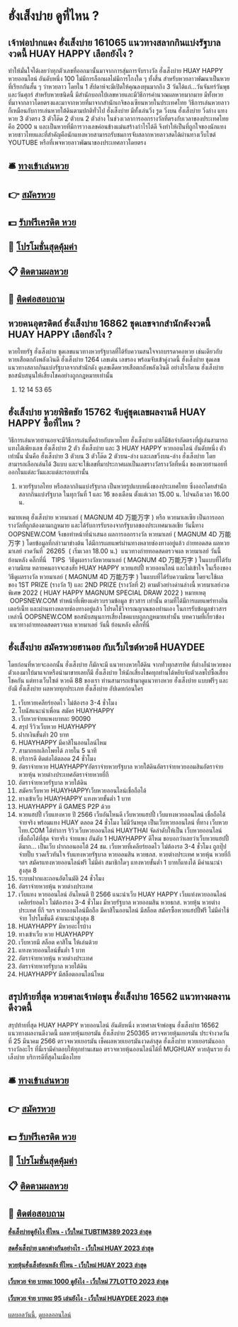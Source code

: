 # ฮั่งเส็งบ่าย ดูที่ไหน ?
## เจ้าพ่อปากแดง ฮั่งเส็งบ่าย 161065 แนวทางสลากกินแบ่งรัฐบาลงวดนี้ HUAY HAPPY เลือกยังไง ?
ทำให้มั่นใจได้เลยว่าทุกตัวเลขที่ออกมานั้นมาจากการสุ่มการจับรางวัล ฮั่งเส็งบ่าย HUAY HAPPY หวยออนไลน์ อันดับหนึ่ง 100 ไม่มีการล็อกผลไม่มีการโกงใด ๆ ทั้งสิ้น
สำหรับหวยลาวพัฒนาเป็นหวยที่เรียกกันสั้น ๆ ว่าหวยลาว โดยใน 1 สัปดาห์จะมีเปิดให้คุณลงทุนมากถึง 3 วันได้แก่…วันจันทร์วันพุธและวันศุกร์
สำหรับหวยชนิดนี้ มีสำนักบอกใบ้เลขหวยและมีวิธีการคำนวณผลหวยมากมาย มีทั้งหวยที่มาจากลาวโดยตรงและมาจากหวยที่มาจากสำนักเกจิของเซียนหวยในประเทศไทย วิธีการเล่นหวยลาวก็เหมือนกับการเล่นหวยใต้ดินตามปกติทั่วไป ฮั่งเส็งบ่าย มีทั้งเล่นวิ่ง รูด วิ่งบน ฮั่งเส็งบ่าย วิ่งล่าง แทงหวย 3 ตัวตรง 3 ตัวโต๊ด 2 ตัวบน 2 ตัวล่าง
ในช่วงเวลาการออกรางวัลที่ตรงกับเวลาของประเทศไทย คือ 2000 น และเป็นหวยที่มีการวางเลขค่อนข้างแม่นสร้างกำไรได้ดี จึงทำให้เป็นที่ถูกใจของนักแทงหวยชาวไทยและที่สำคัญคือนักแทงหวยสามารถรับชมการจับสลากหวยลาวสดได้ผ่านทางเว็บไซต์ YOUTUBE หรือที่เพจหวยลาวพัฒนาของประเทศลาวโดยตรง

## 🛎 [ทางเข้าเล่นหวย](https://bit.ly/3BG5bNw)
## 👉 [สมัครหวย](https://bit.ly/3BG5bNw)
## 💵 [รับฟรีเครดิต หวย](https://bit.ly/3C3mvgS)
## 👑 [โปรโมชั่นสุดคุ้มค่า](https://bit.ly/3C3mvgS)
## 📋 [ติดตามผลหวย](https://bit.ly/3C3mvgS)
## 📱 [ติดต่อสอบถาม](https://bit.ly/3C3mvgS)

## หวยคนอุตรดิตถ์ ฮั่งเส็งบ่าย 16862 ชุดเลขจากสำนักดังงวดนี้ HUAY HAPPY เลือกยังไง ?
หวยไทยรัฐ ฮั่งเส็งบ่าย ชุดเลขแนวทางหวยรัฐบาลที่ได้รับความสนใจจากบรรดาคอหวย เช่นเดียวกับ หวยเสือตกถังพลังเงินดี ฮั่งเส็งบ่าย 1264 เลขเด่น เลขรอง พร้อมจับเข้าคู่งวดนี้ ฮั่งเส็งบ่าย ชุดเลขแนวทางสลากกินแบ่งรัฐบาลจากสำนักดัง ดูเลขเด็ดหวยเสือตกถังพลังเงินดี อย่างไรก็ตาม ฮั่งเส็งบ่าย ขอสนับสนุนให้เสี่ยงโชคอย่างถูกกฎหมายเท่านั้น
1. 12 14 53 65

## ฮั่งเส็งบ่าย หวยพิชิตชัย 15762 จับคู่ชุดเลขผลงานดี HUAY HAPPY ซื้อที่ไหน ?
วิธีการเล่นหวยฮานอยจะมีวิธีการเล่นที่คล้ายกับหวยไทย ฮั่งเส็งบ่าย แต่ก็มีข้อจำกัดตรงที่ผู้เล่นสามารถแทงได้เพียงเลข ฮั่งเส็งบ่าย 2 ตัว ฮั่งเส็งบ่าย และ 3 HUAY HAPPY หวยออนไลน์ อันดับหนึ่ง ตัวเท่านั้น นั่นคือ ฮั่งเส็งบ่าย 3 ตัวบน 3 ตัวโต๊ด 2 ตัวบน-ล่าง และเลขวิ่งบน-ล่าง ฮั่งเส็งบ่าย โดยสามารถเลือกเล่นได้ 3แบบ และจะใช้เลขที่มาประกาศผลเป็นเลขรางวัลรางวัลที่หนึ่ง ของหวยฮานอยที่ออกในแต่ละวันและแต่ละรอบเท่านั้น
1. หวยรัฐบาลไทย หรือสลากกินแบ่งรัฐบาล เป็นหวยรูปแบบหนึ่งของประเทศไทย ซึ่งออกโดยสำนักสลากกินแบ่งรัฐบาล ในทุกวันที่ 1 และ 16 ของเดือน ตั้งแต่เวลา 15.00 น. ไปจนถึงเวลา 16.00 น.

หมายเหตุ ฮั่งเส็งบ่าย หวยมาเลย์ ( MAGNUM 4D 万能万字 ) หรือ หวยมาเลเซีย เป็นการออกรางวัลที่ถูกต้องตามกฎหมาย และได้รับการรับรองจากรัฐบาลของประเทศมาเลเชีย
วันนี้ทาง OOPSNEW.COM จึงขอทำหน้าที่นำเสนอ ผลการออกรางวัล หวยมาเลย์ ( MAGNUM 4D 万能万字 ) โดยข้อมูลที่กล่าวมาข่างต้น ได้มีการเผยแพร่ผ่านทางหลายช่องทางอยู่แล้ว
ถ่ายทอดสด ผลหวยมาเลย์ งวดวันที่  26265  ( เริ่มเวลา 18.00 น.)
 แนวทางถ่ายทอดสดตรวจผล หวยมาเลย์ วันนี้ ย้อนหลัง คลิ๊กที่นี่  
TIPS  วิธีดูผลรางวัลหวยมาเลย์ ( MAGNUM 4D 万能万字 ) ในแบบที่ได้รับความนิยม
หลายคนอาจจะสงสัย HUAY HAPPY หวยแฮปปี้ หวยออนไลน์ และไม่เข้าใจ ในเรื่องของ วิธีดูผลรางวัล หวยมาเลย์ ( MAGNUM 4D 万能万字 ) ในแบบที่ได้รับความนิยม โดยจะใช้ผลของ 1ST PRIZE (รางวัล 1) และ 2ND PRIZE (รางวัลที่ 2) ตามตัวอย่างด่านล่างนี้
หวยมาเลย์งวดพิเศษ 2022 ( HUAY HAPPY MAGNUM SPECIAL DRAW 2022 )
หมายเหตุ  OOPSNEW.COM ทำหน้าที่เพียงแค่รวบรวมข้อมูล ข่าวสาร เท่านั้น ตามที่ได้มีการเผยแพร่ทางอินเตอร์เน็ท และผ่านทางหลายช่องทางอยู่แล้ว โปรดใช้วิจารณญาณของท่านเอง ในการรับข้อมูลข่าวสารเหล่านี้ OOPSNEW.COM ขอสนับสนุนการเสี่ยงโชคแบบถูกกฎหมายเท่านั้น
บทความที่เกี่ยวข้อง
 แนวทางถ่ายทอดสดตรวจผล หวยมาเลย์ วันนี้ ย้อนหลัง คลิ๊กที่นี่  

## ฮั่งเส็งบ่าย สมัครหวยฮานอย กับเว็บไซต์หวยดี HUAYDEE
โดยก่อนที่หวยจะออกนั้น ฮั่งเส็งบ่าย ก็มักจะมี แนวทางหวยใต้ดิน จากทั่วทุกสารทิศ ที่ต่างก็นำหวยของตัวเองมาใบ้มาแจกหรือนำมาขายเลยก็มี ฮั่งเส็งบ่าย ให้นักเสี่ยงโชคทุกท่านได้หยิบจับตัวเลขไปซื้อเสี่ยงโชคกัน แต่ทางเว็บไซต์ หวยดี 88 ของเรา ท่านสามารถเข้ามาดูแนวทางหวย ฮั่งเส็งบ่าย แบบฟรีๆ และยังมี ฮั่งเส็งบ่าย ผลหวยทุกประเภท ฮั่งเส็งบ่าย อัปเดทก่อนใคร
1. เว็บหวยเคลียร์ยอดไว ไม่ต้องรอ 3-4 ชั่วโมง
2. โบนัสแนะนำเพื่อน สมัคร HUAYHAPPY
3. เว็บหวยจ่ายแพงบาทละ 90090
4. สรุป รีวิวเว็บหวย HUAYHAPPY
5. ฝากเงินขั้นต่ำ 20 บาท
6. HUAYHAPPY มีคาสิโนออนไลน์ไหม
7. สามาถยกเลิกโพยได้ ภายใน 5 นาที
8. บริการดี ติดต่อได้ตลอด 24 ชั่วโมง
9. อัตราจ่ายหวย HUAYHAPPYอัตราจ่ายหวยรัฐบาล หวยใต้ดินอัตราจ่ายหวยออมสินอัตราจ่ายหวยหุ้น หวยต่างประเทศอัตราจ่ายหวยยี่กี
10. อัตราจ่ายหวยรัฐบาล หวยใต้ดิน
11. สมัครเว็บหวย HUAYHAPPYเว็บหวยออนไลน์เชื่อถือได้
12. ทางเข้าเว็บ HUAYHAPPY แทงหวยขั้นต่ำ 1 บาท
13. HUAYHAPPY มี GAMES P2P ด้วย
14. หวยแฮปปี้ เว็บแทงหวย ปี 2566 เว็บอันไหนดี เว็บหวยแฮปปี้ เว็บแทงหวยออนไลน์ เชื่อถือได้ จ่ายจริง พร้อมแทง HUAY ตลอด 24 ชั่วโมง ไม่มีวันหยุด เป็นเว็บหวยออนไลน์ ที่ทาง เว็บหวยไทย.COM ได้ทำการ ริวิวเว็บหวยออนไลน์ HUAYTHAI จัดลำดับให้เป็น เว็บหวยออนไลน์ เชื่อถือได้ที่สุด จ่ายจริง จ่ายแพง อันดับ 1 HUAYHAPPY ดีไหม ขอบอกว่าเลยว่าเว็บหวยแฮปปี้ดีมาก… เป็นเว็บ ฝากถอนออโต้ 24 ชม. เว็บหวยที่เคลียร์ยอดไว ไม่ต้องรอ 3-4 ชั่วโมง ถูกปุ๊ป จ่ายปั๊บ รวดเร็วทันใจ รับแทงหวยรัฐบาล หวยออมสิน หวยธกส. หวยต่างประเทศ หวยหุ้น หวยยี่กี ฯลฯ สมัครแทงหวยออนไลน์ฟรี ไม่มีค่า สมาชิกใดๆ แทงหวยขั้นต่ำ 1 บาทก็แทงได้ มีค่าแนะนำสูงสุด 8
15. ระบบฝากและถอนอัตโนมัติ 24 ชั่วโมง
16. อัตราจ่ายหวยหุ้น หวยต่างประเทศ
17. เว็บแทง หวยออนไลน์ อันไหนดี ปี 2566 แนะนำเว็บ HUAY HAPPY เว็บแท่งหวยออนไลน์ เคลียร์ยอดไว ไม่ต้องรอง 3-4 ชั่วโมง มีหวยรัฐบาล หวยออมสิน หวยธกส. หวยหุ้น หวยต่างประเทศ ยี่กี ฯลฯ หวยออนไลน์มือถือ มีคาสิโนออนไลน์ มีสล็อต สมัครซื้อหวยแฮปปี้ฟรี ไม่มีค่าใช้จ่าย โปรโมชั่นดี ค่าแนะนำสูงสุด 8
18. HUAYHAPPY มีหวยอะไรบ้าง
19. ทางเข้าเว็บ หวย HUAYHAPPY
20. เว็บหวยมี สล็อต คาสิโน ให้เล่นด้วย
21. แทงหวยออนไลน์ขั้นต่ำ 1 บาท
22. อัตราจ่ายหวยหุ้น หวยต่างประเทศ
23. อัตราจ่ายหวยรัฐบาล หวยใต้ดิน
24. HUAYHAPPY มีสล็อตออนไลน์ไหม

## สรุปท้ายที่สุด หวยศาลเจ้าพ่อขุน ฮั่งเส็งบ่าย 16562 แนวทางผลงานดีงวดนี้
สรุปท้ายที่สุด HUAY HAPPY หวยออนไลน์ อันดับหนึ่ง หวยศาลเจ้าพ่อขุน ฮั่งเส็งบ่าย 16562 แนวทางผลงานดีงวดนี้ ผลหวยหุ้นเยอรมัน ฮั่งเส็งบ่าย 250365 ตรวจหวยหุ้นเยอรมัน ประจำงวดวันที่ 25 มีนาคม 2566 ตรวจหวยเยอรมัน เช็คผลหวยเยอรมันงวดล่าสุด ฮั่งเส็งบ่าย หวยเยอรมันออกรางวัลอะไร ที่นี่เรามีคำตอบให้ทุกท่านเสมอ ตรวจหวยหุ้นออนไลน์ได้ที่ MUGHUAY หวยลุ้นรวย ฮั่งเส็งบ่าย บริการดีที่สุดในเมืองไทย

## 🛎 [ทางเข้าเล่นหวย](https://bit.ly/3BG5bNw)
## 👉 [สมัครหวย](https://bit.ly/3BG5bNw)
## 💵 [รับฟรีเครดิต หวย](https://bit.ly/3C3mvgS)
## 👑 [โปรโมชั่นสุดคุ้มค่า](https://bit.ly/3C3mvgS)
## 📋 [ติดตามผลหวย](https://bit.ly/3C3mvgS)
## 📱 [ติดต่อสอบถาม](https://bit.ly/3C3mvgS)

#### [ฮั่งเส็งบ่ายดูยังไง ที่ไหน - เว็บใหม่ TUBTIM389 2023 ล่าสุด](https://atom.io/themes/ฮั่งเส็งบ่ายดูยังไง%20ที่ไหน%20-%20เว็บใหม่%20tubtim389%202023%20ล่าสุด)
#### [สดฮั่งเส็งบ่าย แตกต่างกันอย่างไร - เว็บใหม่ HUAY 2023 ล่าสุด](https://atom.io/themes/สดฮั่งเส็งบ่าย%20แตกต่างกันอย่างไร%20-%20เว็บใหม่%20huay%202023%20ล่าสุด)
#### [หวยหุ้นฮั่งเส็งย้อนหลัง ที่ไหน - เว็บใหม่ HUAY 2023 ล่าสุด](https://atom.io/themes/หวยหุ้นฮั่งเส็งย้อนหลัง%20ที่ไหน%20-%20เว็บใหม่%20huay%202023%20ล่าสุด)
#### [เว็บหวย จ่าย บาทละ 1000 ดูยังไง - เว็บใหม่ 77LOTTO 2023 ล่าสุด](https://atom.io/themes/เว็บหวย%20จ่าย%20บาทละ%201000%20ดูยังไง%20-%20เว็บใหม่%2077lotto%202023%20ล่าสุด)
#### [เว็บหวย จ่าย บาทละ 95 เล่นยังไง - เว็บใหม่ HUAYDEE 2023 ล่าสุด](https://atom.io/themes/เว็บหวย%20จ่าย%20บาทละ%2095%20เล่นยังไง%20-%20เว็บใหม่%20huaydee%202023%20ล่าสุด)

[ผลบอลวันนี้](https://siamsport.tv "ผลบอลวันนี้"), [ดูบอลออนไลน์](https://siamsport.tv/ดูบอลสด "ดูบอลออนไลน์")